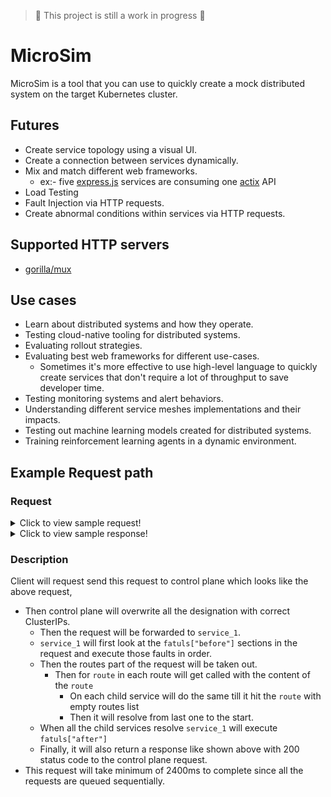 > 🚧 This project is still a work in progress 🚧

# MicroSim

MicroSim is a tool that you can use to quickly create a mock distributed system on the target Kubernetes cluster.

## Futures

- Create service topology using a visual UI.
- Create a connection between services dynamically.
- Mix and match different web frameworks.
    - ex:- five [express.js](https://expressjs.com/) services are consuming one [actix](https://actix.rs/) API
- Load Testing
- Fault Injection via HTTP requests.
- Create abnormal conditions within services via HTTP requests.

## Supported HTTP servers

- [gorilla/mux](https://github.com/gorilla/mux)

## Use cases

- Learn about distributed systems and how they operate.
- Testing cloud-native tooling for distributed systems.
- Evaluating rollout strategies.
- Evaluating best web frameworks for different use-cases.
    - Sometimes it's more effective to use high-level language to quickly create services that don't require a lot of
      throughput to save developer time.
- Testing monitoring systems and alert behaviors.
- Understanding different service meshes implementations and their impacts.
- Testing out machine learning models created for distributed systems.
- Training reinforcement learning agents in a dynamic environment.

## Example Request path

### Request
<details>
  <summary>Click to view sample request!</summary>

```json
{
  "designation": "service_1",
  "faults": {
    "before": [
      {
        "type": "latency",
        "args": {
          "delay": 600
        }
      }
    ],
    "after": [
      {
        "type": "memory-leak",
        "args": {
          "size": 250,
          "duration": 10000
        }
      }
    ]
  },
  "routes": [
    {
      "designation": "service_2",
      "faults": {
        "before": [],
        "after": [
          {
            "type": "latency",
            "args": {
              "delay": 600
            }
          }
        ]
      },
      "routes": [
        {
          "designation": "service_4",
          "faults": {
            "before": [
              {
                "type": "latency",
                "args": {
                  "delay": 200
                }
              }
            ],
            "after": []
          }
        }
      ]
    },
    {
      "designation": "service_3",
      "faults": {
        "before": [
          {
            "type": "latency",
            "args": {
              "delay": 1000
            }
          }
        ],
        "after": []
      }
    }
  ]
}
```
</details>

<details>
  <summary>Click to view sample response!</summary>

```json
{
  "service": "service_1",
  "address": "http://localhost:8081/",
  "errors": [],
  "response": [
    {
      "service": "service_2",
      "address": "http://localhost:8082/",
      "errors": [],
      "response": [
        {
          "service": "service_4",
          "address": "http://localhost:8084/",
          "errors": [],
          "response": []
        }
      ]
    },
    {
      "service": "service_3",
      "address": "http://localhost:8083/",
      "errors": [],
      "response": []
    }
  ]
}
```
</details>

### Description

Client will request send this request to control plane which looks like the above request,

- Then control plane will overwrite all the designation with correct ClusterIPs.
    - Then the request will be forwarded to `service_1`.
    - `service_1` will first look at the `fatuls["before"]` sections in the request and execute those faults in order.
    - Then the routes part of the request will be taken out.
      - Then for `route` in each route will get called with the content of the `route`
        - On each child service will do the same till it hit the `route` with empty routes list
        - Then it will resolve from last one to the start. 
    - When all the child services resolve `service_1` will execute `fatuls["after"]`
    - Finally, it will also return a response like shown above with 200 status code to the control plane request.
- This request will take minimum of 2400ms to complete since all the requests are queued sequentially.